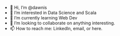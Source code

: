 - 👋 Hi, I’m @dawnis
- 👀 I’m interested in Data Science and Scala
- 🌱 I’m currently learning Web Dev
- 💞️ I’m looking to collaborate on anything interesting. 
- 📫 How to reach me: LinkedIn, email, or here. 

<!---
dawnis/dawnis is a ✨ special ✨ repository because its `README.md` (this file) appears on your GitHub profile.
You can click the Preview link to take a look at your changes.
--->
